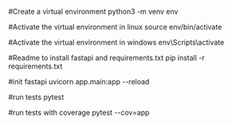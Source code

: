 #Create a virtual environment
python3 -m venv env

#Activate the virtual environment in linux
source env/bin/activate 

#Activate the virtual environment in windows
env\Scripts\activate

#Readme to install fastapi and requirements.txt
pip install -r requirements.txt

#init fastapi
uvicorn app.main:app --reload

#run tests
pytest

#run tests with coverage
pytest --cov=app

